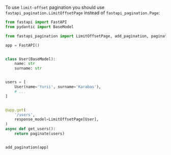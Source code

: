 To use `limit-offset` pagination you should use `fastapi_pagination.LimitOffsetPage`
instead of `fastapi_pagination.Page`:

```python
from fastapi import FastAPI
from pydantic import BaseModel

from fastapi_pagination import LimitOffsetPage, add_pagination, paginate

app = FastAPI()


class User(BaseModel):
    name: str
    surname: str


users = [
    User(name='Yurii', surname='Karabas'),
    # ...
]


@app.get(
    '/users',
    response_model=LimitOffsetPage[User],
)
async def get_users():
    return paginate(users)


add_pagination(app)
```